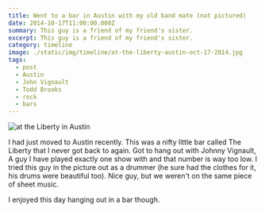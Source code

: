 ```yaml
---
title: Went to a bar in Austin with my old band mate (not pictured)
date: 2014-10-17T11:00:00.000Z
summary: This guy is a friend of my friend's sister.
excerpt: This guy is a friend of my friend's sister.
category: timeline
image: ./static/img/timeline/at-the-liberty-austin-oct-17-2014.jpg
tags:
  - post 
  - Austin
  - John Vignault
  - Todd Brooks
  - rock
  - bars
---
```


![at the Liberty in Austin](/static/img/timeline/at-the-liberty-austin-oct-17-2014.jpg "at the Liberty in Austin")

I had just moved to Austin recently. This was a nifty little bar called The Liberty that I never got back to again. Got to hang out with Johnny Vignault, A guy I have played exactly one show with and that number is way too low. I tried this guy in the picture out as a drummer (he sure had the clothes for it, his drums were beautiful too). Nice guy, but we weren't on the same piece of sheet music.

I enjoyed this day hanging out in a bar though.
